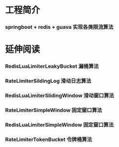 # 工程简介
### springboot + redis + guava 实现各类限流算法

# 延伸阅读
### RedisLuaLimiterLeakyBucket  漏桶算法
### RateLimiterSildingLog  滑动日志算法
### RedisLuaLimiterSlidingWindow 滑动窗口算法
### RateLimiterSimpleWindow  固定窗口算法
### RedisLuaLimiterSimpleWindow  固定窗口算法
### RateLimiterTokenBucket  令牌桶算法
